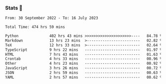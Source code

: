 ### Stats 👋
<!--START_SECTION:waka-->

```txt
From: 30 September 2022 - To: 16 July 2023

Total Time: 474 hrs 59 mins

Python              402 hrs 43 mins >>>>>>>>>>>>>>>>>>>>>----   84.78 %
Markdown            13 hrs 23 mins  >------------------------   02.82 %
TeX                 12 hrs 33 mins  >------------------------   02.64 %
TypeScript          9 hrs 22 mins   -------------------------   01.97 %
HTML                7 hrs 43 mins   -------------------------   01.63 %
Crontab             4 hrs 33 mins   -------------------------   00.96 %
Other               4 hrs 23 mins   -------------------------   00.92 %
JavaScript          3 hrs 26 mins   -------------------------   00.72 %
JSON                2 hrs 59 mins   -------------------------   00.63 %
YAML                2 hrs 57 mins   -------------------------   00.62 %
```

<!--END_SECTION:waka-->

<!--
**buhaytza2005/buhaytza2005** is a ✨ _special_ ✨ repository because its `README.md` (this file) appears on your GitHub profile.

Here are some ideas to get you started:

- 🔭 I’m currently working on ...
- 🌱 I’m currently learning ...
- 👯 I’m looking to collaborate on ...
- 🤔 I’m looking for help with ...
- 💬 Ask me about ...
- 📫 How to reach me: ...
- 😄 Pronouns: ...
- ⚡ Fun fact: ...
-->


